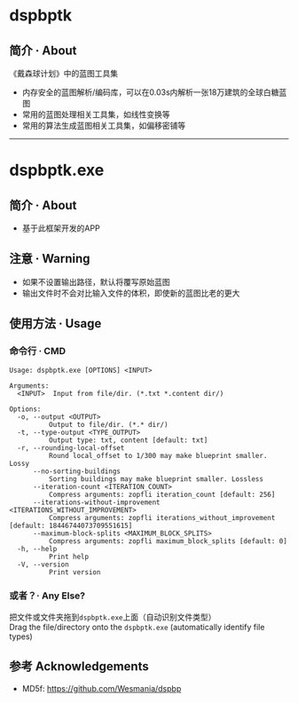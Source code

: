 <!-- TODO 更新readme，简介已经过时 -->
# dspbptk

## 简介 · About

《戴森球计划》中的蓝图工具集

* 内存安全的蓝图解析/编码库，可以在0.03s内解析一张18万建筑的全球白糖蓝图
* 常用的蓝图处理相关工具集，如线性变换等
* 常用的算法生成蓝图相关工具集，如偏移密铺等

---

# dspbptk.exe

## 简介 · About

* 基于此框架开发的APP

## 注意 · Warning

* 如果不设置输出路径，默认将覆写原始蓝图
* 输出文件时不会对比输入文件的体积，即使新的蓝图比老的更大

## 使用方法 · Usage

### 命令行 · CMD

```
Usage: dspbptk.exe [OPTIONS] <INPUT>

Arguments:
  <INPUT>  Input from file/dir. (*.txt *.content dir/)

Options:
  -o, --output <OUTPUT>
          Output to file/dir. (*.* dir/)
  -t, --type-output <TYPE_OUTPUT>
          Output type: txt, content [default: txt]
  -r, --rounding-local-offset
          Round local_offset to 1/300 may make blueprint smaller. Lossy
      --no-sorting-buildings
          Sorting buildings may make blueprint smaller. Lossless
      --iteration-count <ITERATION_COUNT>
          Compress arguments: zopfli iteration_count [default: 256]
      --iterations-without-improvement <ITERATIONS_WITHOUT_IMPROVEMENT>
          Compress arguments: zopfli iterations_without_improvement [default: 18446744073709551615]
      --maximum-block-splits <MAXIMUM_BLOCK_SPLITS>
          Compress arguments: zopfli maximum_block_splits [default: 0]
  -h, --help
          Print help
  -V, --version
          Print version
```

### 或者？· Any Else?

把文件或文件夹拖到`dspbptk.exe`上面（自动识别文件类型）  
Drag the file/directory onto the `dspbptk.exe` (automatically identify file types)  

## 参考 Acknowledgements

* MD5f: https://github.com/Wesmania/dspbp

